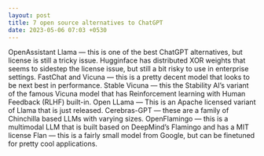 ```yaml
---
layout: post
title: 7 open source alternatives to ChatGPT
date: 2023-05-06 07:03 +0530
---
```


OpenAssistant Llama — this is one of the best ChatGPT alternatives, but license is still a tricky issue. Hugginface has distributed XOR weights that seems to sidestep the license issue, but still a bit risky to use in enterprise settings.
FastChat and Vicuna — this is a pretty decent model that looks to be next best in performance.
Stable Vicuna — this the Stability AI’s variant of the famous Vicuna model that has Reinforcement learning with Human Feedback (RLHF) built-in.
Open LLama — This is an Apache licensed variant of Llama that is just released.
Cerebras-GPT — these are a family of Chinchilla based LLMs with varying sizes.
OpenFlamingo — this is a multimodal LLM that is built based on DeepMind’s Flamingo and has a MIT license
Flan — this is a fairly small model from Google, but can be finetuned for pretty cool applications.
